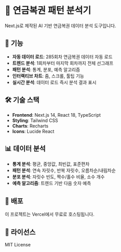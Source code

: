 # 🎯 연금복권 패턴 분석기

Next.js로 제작된 AI 기반 연금복권 데이터 분석 도구입니다.

## 🚀 기능

- **자동 데이터 로드**: 285회차 연금복권 데이터 자동 로드
- **트렌드 분석**: 1회차부터 마지막 회차까지 전체 선그래프
- **패턴 분석**: 통계, 분포, 예측 알고리즘
- **인터랙티브 차트**: 줌, 스크롤, 툴팁 기능
- **실시간 분석**: 데이터 로드 즉시 분석 결과 표시

## 🛠️ 기술 스택

- **Frontend**: Next.js 14, React 18, TypeScript
- **Styling**: Tailwind CSS
- **Charts**: Recharts
- **Icons**: Lucide React

## 📊 데이터 분석

- **통계 분석**: 평균, 중앙값, 최빈값, 표준편차
- **패턴 분석**: 연속 자릿수, 반복 자릿수, 오름차순/내림차순
- **분포 분석**: 자릿수 빈도, 짝수/홀수 비율, 소수 개수
- **예측 알고리즘**: 트렌드 기반 다음 숫자 예측

## 🚀 배포

이 프로젝트는 Vercel에서 무료로 호스팅됩니다.

## 📝 라이선스

MIT License

